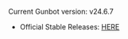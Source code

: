 Current Gunbot version: v24.6.7

- Official Stable Releases: [HERE](https://github.com/GuntharDeNiro/BTCT/releases/tag/2467)
